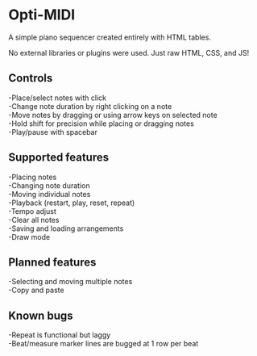 # Opti-MIDI
A simple piano sequencer created entirely with HTML tables.

No external libraries or plugins were used. Just raw HTML, CSS, and JS!

## Controls
-Place/select notes with click\
-Change note duration by right clicking on a note\
-Move notes by dragging or using arrow keys on selected note\
-Hold shift for precision while placing or dragging notes\
-Play/pause with spacebar

## Supported features
-Placing notes\
-Changing note duration\
-Moving individual notes\
-Playback (restart, play, reset, repeat)\
-Tempo adjust\
-Clear all notes\
-Saving and loading arrangements\
-Draw mode

## Planned features
-Selecting and moving multiple notes\
-Copy and paste

## Known bugs
-Repeat is functional but laggy\
-Beat/measure marker lines are bugged at 1 row per beat
